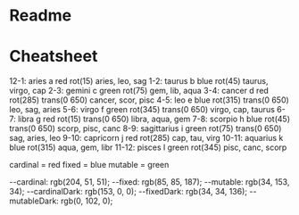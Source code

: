 # Readme

Cheatsheet
==========

12-1:  aries        a   red     rot(15)                 aries, leo, sag
1-2:   taurus       b   blue    rot(45)                 taurus, virgo, cap
2-3:   gemini       c   green   rot(75)                 gem, lib, aqua
3-4:   cancer       d   red     rot(285) trans(0 650)   cancer, scor, pisc
4-5:   leo          e   blue    rot(315) trans(0 650)   leo, sag, aries
5-6:   virgo        f   green   rot(345) trans(0 650)   virgo, cap, taurus
6-7:   libra        g   red     rot(15) trans(0 650)    libra, aqua, gem
7-8:   scorpio      h   blue    rot(45) trans(0 650)    scorp, pisc, canc
8-9:   sagittarius  i   green   rot(75) trans(0 650)    sag, aries, leo
9-10:  capricorn    j   red     rot(285)                cap, tau, virg
10-11: aquarius     k   blue    rot(315)                aqua, gem, libr
11-12: pisces       l   green   rot(345)                pisc, canc, scorp


cardinal = red
fixed = blue
mutable = green

--cardinal: rgb(204, 51, 51);
--fixed: rgb(85, 85, 187);
--mutable: rgb(34, 153, 34);
--cardinalDark: rgb(153, 0, 0);
--fixedDark: rgb(34, 34, 136);
--mutableDark: rgb(0, 102, 0);